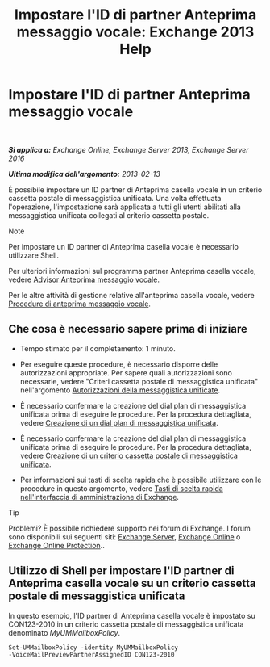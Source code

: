 ﻿---
title: "Impostare l'ID di partner Anteprima messaggio vocale: Exchange 2013 Help"
TOCTitle: Impostare l'ID di partner Anteprima messaggio vocale
ms:assetid: ab98c320-9952-47a7-b141-ddfc2c0ad419
ms:mtpsurl: https://technet.microsoft.com/it-it/library/Ff630924(v=EXCHG.150)
ms:contentKeyID: 51407407
ms.date: 05/22/2018
mtps_version: v=EXCHG.150
ms.translationtype: MT
---

# Impostare l'ID di partner Anteprima messaggio vocale

 

_**Si applica a:** Exchange Online, Exchange Server 2013, Exchange Server 2016_

_**Ultima modifica dell'argomento:** 2013-02-13_

È possibile impostare un ID partner di Anteprima casella vocale in un criterio cassetta postale di messaggistica unificata. Una volta effettuata l'operazione, l'impostazione sarà applicata a tutti gli utenti abilitati alla messaggistica unificata collegati al criterio cassetta postale.


> [!NOTE]
> Per impostare un ID partner di Anteprima casella vocale è necessario utilizzare Shell.



Per ulteriori informazioni sul programma partner Anteprima casella vocale, vedere [Advisor Anteprima messaggio vocale](voice-mail-preview-advisor-exchange-2013-help.md).

Per le altre attività di gestione relative all'anteprima casella vocale, vedere [Procedure di anteprima messaggio vocale](voice-mail-preview-procedures-exchange-2013-help.md).

## Che cosa è necessario sapere prima di iniziare

  - Tempo stimato per il completamento: 1 minuto.

  - Per eseguire queste procedure, è necessario disporre delle autorizzazioni appropriate. Per sapere quali autorizzazioni sono necessarie, vedere "Criteri cassetta postale di messaggistica unificata" nell'argomento [Autorizzazioni della messaggistica unificate](unified-messaging-permissions-exchange-2013-help.md).

  - È necessario confermare la creazione del dial plan di messaggistica unificata prima di eseguire le procedure. Per la procedura dettagliata, vedere [Creazione di un dial plan di messaggistica unificata](create-a-um-dial-plan-exchange-2013-help.md).

  - È necessario confermare la creazione del dial plan di messaggistica unificata prima di eseguire le procedure. Per la procedura dettagliata, vedere [Creazione di un criterio cassetta postale di messaggistica unificata](create-a-um-mailbox-policy-exchange-2013-help.md).

  - Per informazioni sui tasti di scelta rapida che è possibile utilizzare con le procedure in questo argomento, vedere [Tasti di scelta rapida nell'interfaccia di amministrazione di Exchange](keyboard-shortcuts-in-the-exchange-admin-center-exchange-online-protection-help.md).


> [!TIP]
> Problemi? È possibile richiedere supporto nei forum di Exchange. I forum sono disponibili sui seguenti siti: <A href="https://go.microsoft.com/fwlink/p/?linkid=60612">Exchange Server</A>, <A href="https://go.microsoft.com/fwlink/p/?linkid=267542">Exchange Online</A> o <A href="https://go.microsoft.com/fwlink/p/?linkid=285351">Exchange Online Protection</A>..



## Utilizzo di Shell per impostare l'ID partner di Anteprima casella vocale su un criterio cassetta postale di messaggistica unificata

In questo esempio, l'ID partner di Anteprima casella vocale è impostato su CON123-2010 in un criterio cassetta postale di messaggistica unificata denominato *MyUMMailboxPolicy*.

    Set-UMMailboxPolicy -identity MyUMMailboxPolicy 
    -VoiceMailPreviewPartnerAssignedID CON123-2010

